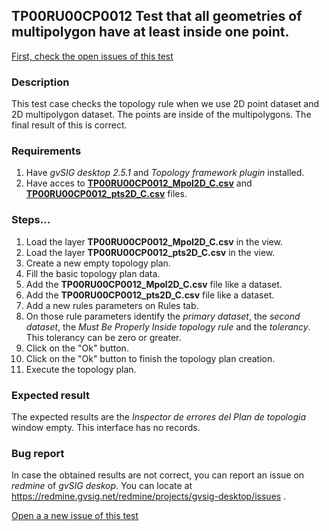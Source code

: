 ## TP00RU00CP0012 Test that all geometries of multipolygon have at least inside one point.

[First, check the open issues of this test](https://redmine.gvsig.net/redmine/projects/gvsig-desktop/issues?utf8=%E2%9C%93&set_filter=1&f%5B%5D=status_id&op%5Bstatus_id%5D=o&f%5B%5D=subject&op%5Bsubject%5D=%7E&v%5Bsubject%5D%5B%5D=TP00RU00CP0012&f%5B%5D=&c%5B%5D=tracker&c%5B%5D=status&c%5B%5D=priority&c%5B%5D=subject&c%5B%5D=assigned_to&c%5B%5D=updated_on&group_by=)

### Description

This test case checks the topology rule when we use 2D point dataset and 2D multipolygon dataset. The points are inside of the multipolygons. The final result of this is correct.

### Requirements

1. Have *gvSIG desktop 2.5.1* and *Topology framework plugin* installed.
2. Have acces to [**TP00RU00CP0012_Mpol2D_C.csv**]() and [**TP00RU00CP0012_pts2D_C.csv**]() files.

### Steps...

1. Load the layer **TP00RU00CP0012_Mpol2D_C.csv** in the view.
2. Load the layer **TP00RU00CP0012_pts2D_C.csv** in the view.
3. Create a new empty topology plan.
4. Fill the basic topology plan data.
5. Add the **TP00RU00CP0012_Mpol2D_C.csv** file like a dataset.
6. Add the **TP00RU00CP0012_pts2D_C.csv** file like a dataset.
7. Add a new rules parameters on Rules tab.
8. On those rule parameters identify the *primary dataset*, the *second dataset*, the *Must Be Properly Inside topology rule* and the *tolerancy*. This tolerancy can be zero or greater.
9. Click on the "Ok" button.
10. Click on the "Ok" button to finish the topology plan creation.
11. Execute the topology plan.

### Expected result

The expected results are the *Inspector de errores del Plan de topologia* window empty. This interface has no records.


### Bug report


In case the obtained results are not correct, you can report an issue on *redmine* of *gvSIG deskop*. You can locate at
https://redmine.gvsig.net/redmine/projects/gvsig-desktop/issues .

[Open a a new issue of this test](https://redmine.gvsig.net/redmine/projects/gvsig-desktop/issues/new?issue[subject]=TP00RU00CP0012+Test+that+all+geometries+of+multipolygon+have+at+least+inside+one+point)